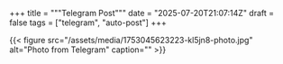 +++
title = """Telegram Post"""
date = "2025-07-20T21:07:14Z"
draft = false
tags = ["telegram", "auto-post"]
+++

{{< figure src="/assets/media/1753045623223-kl5jn8-photo.jpg" alt="Photo from Telegram" caption="" >}}
